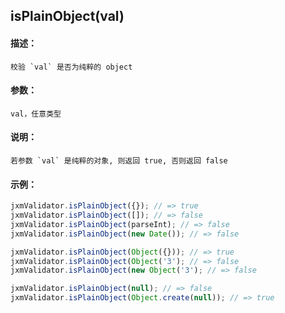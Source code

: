 
## isPlainObject(val)

#### 描述：

    校验 `val` 是否为纯粹的 object

#### 参数：

    val，任意类型

#### 说明：

    若参数 `val` 是纯粹的对象, 则返回 true, 否则返回 false

#### 示例：

```javascript
jxmValidator.isPlainObject({}); // => true
jxmValidator.isPlainObject([]); // => false
jxmValidator.isPlainObject(parseInt); // => false
jxmValidator.isPlainObject(new Date()); // => false

jxmValidator.isPlainObject(Object({})); // => true
jxmValidator.isPlainObject(Object('3'); // => false
jxmValidator.isPlainObject(new Object('3'); // => false

jxmValidator.isPlainObject(null); // => false
jxmValidator.isPlainObject(Object.create(null)); // => true
```
